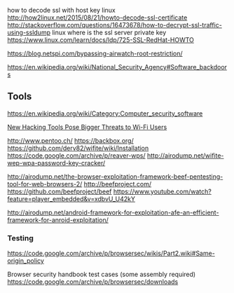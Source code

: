 
<!--
-->

how to decode ssl with host key linux
http://how2linux.net/2015/08/21/howto-decode-ssl-certificate
http://stackoverflow.com/questions/16473678/how-to-decrypt-ssl-traffic-using-ssldump
linux where is the ssl server private key
https://www.linux.com/learn/docs/ldp/725-SSL-RedHat-HOWTO

https://blog.netspi.com/bypassing-airwatch-root-restriction/

https://en.wikipedia.org/wiki/National_Security_Agency#Software_backdoors

Tools
------

https://en.wikipedia.org/wiki/Category:Computer_security_software

[New Hacking Tools Pose Bigger Threats to Wi-Fi Users]( http://www.nytimes.com/2011/02/17/technology/personaltech/17basics.html?_r=0 )

http://www.pentoo.ch/
https://backbox.org/
https://github.com/derv82/wifite/wiki/Installation
https://code.google.com/archive/p/reaver-wps/
http://airodump.net/wifite-wep-wpa-password-key-cracker/

http://airodump.net/the-browser-exploitation-framework-beef-pentesting-tool-for-web-browsers-2/
http://beefproject.com/
https://github.com/beefproject/beef
https://www.youtube.com/watch?feature=player_embedded&v=xdbvU_U42kY


http://airodump.net/android-framework-for-exploitation-afe-an-efficient-framework-for-anroid-exploitation/

### Testing

https://code.google.com/archive/p/browsersec/wikis/Part2.wiki#Same-origin_policy

Browser security handbook test cases (some assembly required)
https://code.google.com/archive/p/browsersec/downloads

<!-- vim: set autoindent expandtab sw=4 syntax=markdown: -->
